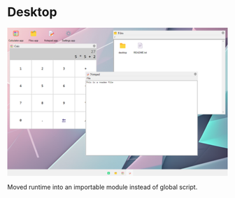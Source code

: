 # Desktop

![screenshot of desktop app](../images/screenshot-desktop.png)

Moved runtime into an importable module instead of global script.
